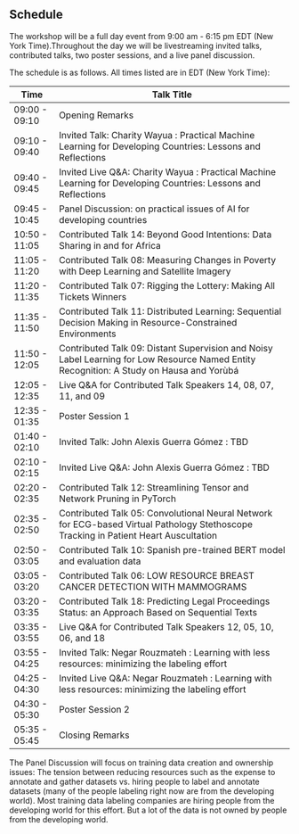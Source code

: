 

## Schedule

The workshop will be a full day event from 9:00 am - 6:15 pm EDT (New York Time).Throughout the day we will be livestreaming invited talks, contributed talks, two poster sessions, and a live panel discussion.

The schedule is as follows. All times listed are in EDT (New York Time):

|Time           | Talk Title        |
| ------------- | ----------------- |
|09:00 - 09:10 |Opening Remarks|
|09:10 - 09:40 |Invited Talk: Charity Wayua : Practical Machine Learning for Developing Countries: Lessons and Reflections|
|09:40 - 09:45 |Invited Live Q&A: Charity Wayua : Practical Machine Learning for Developing Countries: Lessons and Reflections|
|09:45 - 10:45 |Panel Discussion: on practical issues of AI for developing countries|
|10:50 - 11:05 |Contributed Talk 14: Beyond Good Intentions: Data Sharing in and for Africa|
|11:05 - 11:20 |Contributed Talk 08: Measuring Changes in Poverty with Deep Learning and  Satellite Imagery|
|11:20 - 11:35 |Contributed Talk 07: Rigging the Lottery: Making All Tickets Winners|
|11:35 - 11:50 |Contributed Talk 11: Distributed Learning: Sequential Decision Making in Resource-Constrained Environments|
|11:50 - 12:05 |Contributed Talk 09: Distant Supervision and Noisy Label Learning for Low Resource Named Entity Recognition: A Study on Hausa and Yorùbá|
|12:05 - 12:35 |Live Q&A for Contributed Talk Speakers 14, 08, 07, 11, and 09|
|12:35 - 01:35 |Poster Session 1|
|01:40 - 02:10 |Invited Talk: John Alexis Guerra Gómez : TBD|
|02:10 - 02:15 |Invited Live Q&A: John Alexis Guerra Gómez : TBD|
|02:20 - 02:35 |Contributed Talk 12: Streamlining Tensor and Network Pruning in PyTorch|
|02:35 - 02:50 |Contributed Talk 05: Convolutional Neural Network for ECG-based Virtual Pathology Stethoscope Tracking in Patient Heart Auscultation|
|02:50 - 03:05 |Contributed Talk 10: Spanish pre-trained BERT model and evaluation data|
|03:05 - 03:20 |Contributed Talk 06: LOW RESOURCE BREAST CANCER DETECTION WITH MAMMOGRAMS|
|03:20 - 03:35 |Contributed Talk 18: Predicting Legal Proceedings Status: an Approach Based on Sequential Texts|
|03:35 - 03:55 |Live Q&A for Contributed Talk Speakers 12, 05, 10, 06, and 18|
|03:55 - 04:25 |Invited Talk: Negar Rouzmateh : Learning with less resources: minimizing the labeling effort|
|04:25 - 04:30 |Invited Live Q&A: Negar Rouzmateh : Learning with less resources: minimizing the labeling effort|
|04:30 - 05:30 |Poster Session 2|
|05:35 - 05:45 |Closing Remarks|

The Panel Discussion will focus on training data creation and ownership issues: The tension between reducing resources such as the expense to annotate and gather datasets vs. hiring people to label and annotate datasets (many of the people labeling right now are from the developing world). Most training data labeling companies are hiring people from the developing world for this effort. But a lot of the data is not owned by people from the developing world.